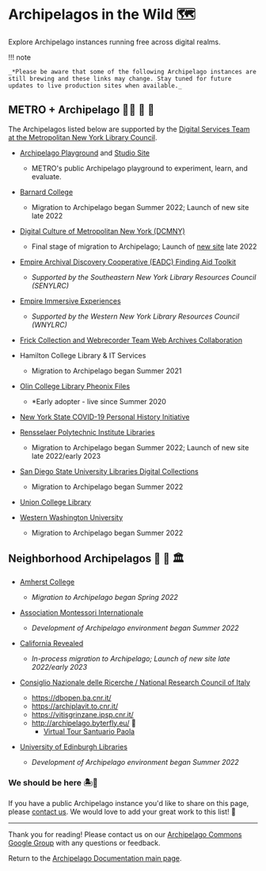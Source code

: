 # Archipelagos in the Wild 🗺️ 

Explore Archipelago instances running free across digital realms.

!!! note

    _*Please be aware that some of the following Archipelago instances are still brewing and these links may change. Stay tuned for future updates to live production sites when available._


## METRO + Archipelago 🧑‍🌾 🐝 🍓

The Archipelagos listed below are supported by the [Digital Services Team at the Metropolitan New York Library Council](https://metro.org/digital-services).

- [Archipelago Playground](http://play.archipelago.nyc) and [Studio Site](https://studio.archipelago.nyc/)
    - METRO's public Archipelago playground to experiment, learn, and evaluate.

- [Barnard College](https://digitalcollections.barnard.edu/)
    - Migration to Archipelago began Summer 2022; Launch of new site late 2022

- [Digital Culture of Metropolitan New York (DCMNY)](http://dcmny.org)
    - Final stage of migration to Archipelago; Launch of [new site](https://dev.dcmny.org) late 2022

- [Empire Archival Discovery Cooperative (EADC) Finding Aid Toolkit](https://archipelago.senylrc.org/documentation)
    - _Supported by the Southeastern New York Library Resources Council (SENYLRC)_   

- [Empire Immersive Experiences](https://esie.space)
    - _Supported by the Western New York Library Resources Council (WNYLRC)_    

- [Frick Collection and Webrecorder Team Web Archives Collaboration](https://webarchive.archipelago.nyc)

- Hamilton College Library & IT Services
    - Migration to Archipelago began Summer 2021

- [Olin College Library Pheonix Files](https://phoenixfiles.olin.edu)
    - *Early adopter - live since Summer 2020

- [New York State COVID-19 Personal History Initiative](https://www.nyspersonalhistory.com)

- [Rensselaer Polytechnic Institute Libraries](https://library.rpi.edu/)
    - Migration to Archipelago began Summer 2022; Launch of new site late 2022/early 2023

- [San Diego State University Libraries Digital Collections](https://library.sdsu.edu/find/digital-collections) 
    - Migration to Archipelago began Summer 2022

- [Union College Library](https://arches.union.edu)

- [Western Washington University](https://library.wwu.edu/)
    - Migration to Archipelago began Summer 2022


## Neighborhood Archipelagos 🏡 🏫 🏛️ 

- [Amherst College](https://acdc.amherst.edu)
    - _Migration to Archipelago began Spring 2022_

- [Association Montessori Internationale](https://montessori-ami.org/)

    - _Development of Archipelago environment began Summer 2022_

- [California Revealed](https://repository.californiarevealed.org/)

    - _In-process migration to Archipelago; Launch of new site late 2022/early 2023_

- [Consiglio Nazionale delle Ricerche / National Research Council of Italy](https://www.cnr.it/)
    - https://dbopen.ba.cnr.it/
    - https://archiplavit.to.cnr.it/
    - https://vitisgrinzane.ipsp.cnr.it/
    - http://archipelago.byterfly.eu/ 🦋
        - [Virtual Tour Santuario Paola](http://archipelago.byterfly.eu/do/5aea0a3f-cf03-40cc-9611-924dea1fd806)

- [University of Edinburgh Libraries](https://www.ed.ac.uk/information-services/library-museum-gallery)

    - _Development of Archipelago environment began Summer 2022_


### We should be here 🏝️📍

If you have a public Archipelago instance you'd like to share on this page, please [contact us](mailto:repositorysupport@metro.org). We would love to add your great work to this list! 💚 

---

Thank you for reading! Please contact us on our [Archipelago Commons Google Group](https://groups.google.com/forum/#!forum/archipelago-commons) with any questions or feedback.

Return to the [Archipelago Documentation main page](index.md).

